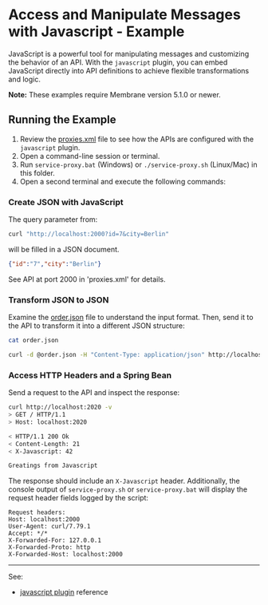 # Access and Manipulate Messages with Javascript - Example

JavaScript is a powerful tool for manipulating messages and customizing the behavior of an API. With the `javascript` plugin, you can embed JavaScript directly into API definitions to achieve flexible transformations and logic.

**Note:** These examples require Membrane version 5.1.0 or newer.

## Running the Example

1. Review the [proxies.xml](proxies.xml) file to see how the APIs are configured with the `javascript` plugin.
2. Open a command-line session or terminal.
3. Run `service-proxy.bat` (Windows) or `./service-proxy.sh` (Linux/Mac) in this folder.
4. Open a second terminal and execute the following commands:

### Create JSON with JavaScript

The query parameter from:

```bash
curl "http://localhost:2000?id=7&city=Berlin" 
```

will be filled in a JSON document. 

```json
{"id":"7","city":"Berlin"}
```

See API at port 2000 in 'proxies.xml' for details.

### Transform JSON to JSON

Examine the [order.json](order.json) file to understand the input format. Then, send it to the API to transform it into a different JSON structure:

```bash
cat order.json

curl -d @order.json -H "Content-Type: application/json" http://localhost:2010
```

### Access HTTP Headers and a Spring Bean

Send a request to the API and inspect the response:

```bash
curl http://localhost:2020 -v
> GET / HTTP/1.1
> Host: localhost:2020

< HTTP/1.1 200 Ok
< Content-Length: 21
< X-Javascript: 42

Greatings from Javascript       
```

The response should include an `X-Javascript` header. Additionally, the console output of `service-proxy.sh` or `service-proxy.bat` will display the request header fields logged by the script:

```
Request headers:
Host: localhost:2000
User-Agent: curl/7.79.1
Accept: */*
X-Forwarded-For: 127.0.0.1
X-Forwarded-Proto: http
X-Forwarded-Host: localhost:2000
```

---
See: 
- [javascript plugin](https://www.membrane-soa.org/service-proxy-doc/current/configuration/reference/javascript.htm) reference







